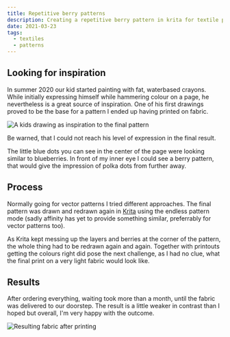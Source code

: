 ```yaml
---
title: Repetitive berry patterns
description: Creating a repetitive berry pattern in krita for textile printing on a light batist for a summer scarf
date: 2021-03-23
tags:
  - textiles
  - patterns
---
```


## Looking for inspiration

In summer 2020 our kid started painting with fat, waterbased crayons. While initially expressing himself while hammering colour on a page, he nevertheless is a great source of inspiration. One of his first drawings proved to be the base for a pattern I ended up having printed on fabric. 

![A kids drawing as inspiration to the final pattern](/images/posts/Merry_Inspiration1000.jpg "A kids drawing as inspiration to the final pattern")

Be warned, that I could not reach his level of expression in the final result. 

The little blue dots you can see in the center of the page were looking similar to blueberries. In front of my inner eye I could see a berry pattern, that would give the impression of polka dots from further away. 

## Process

Normally going for vector patterns I tried different approaches. The final pattern was drawn and redrawn again in [Krita](www.krita.org) using the endless pattern mode (sadly affinity has yet to provide something similar, preferrably for vector patterns too). 

As Krita kept messing up the layers and berries at the corner of the pattern, the whole thing had to be redrawn again and again. Together with printouts getting the colours right did pose the next challenge, as I had no clue, what the final print on a very light fabric would look like. 

## Results

After ordering everything, waiting took more than a month, until the fabric was delivered to our doorstep. The result is a little weaker in contrast than I hoped but overall, I'm very happy with the outcome. 

![Resulting fabric after printing](/images/posts/Merry_Berry1000.jpg "Resulting fabric after printing")


